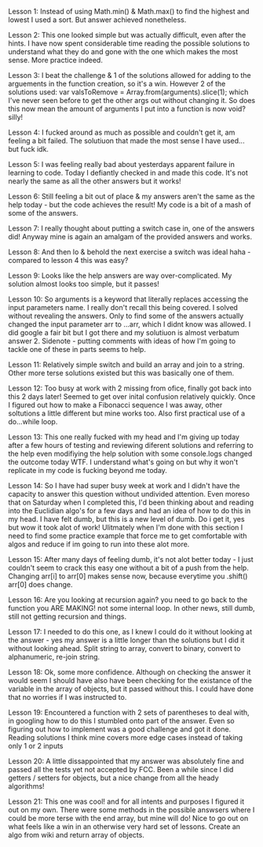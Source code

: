 Lesson 1: Instead of using Math.min() & Math.max() to find the highest and lowest I used a sort. But answer achieved nonetheless.

Lesson 2: This one looked simple but was actually difficult, even after the hints. I have now spent considerable time reading the possible solutions to understand what they do and gone with the one which makes the most sense. More practice indeed.

Lesson 3: I beat the challenge & 1 of the solutions allowed for adding to the arguements in the function creation, so it's a win. However 2 of the solutions used: var valsToRemove = Array.from(arguments).slice(1); which I've never seen before to get the other args out without changing it. So does this now mean the amount of arguments I put into a function is now void? silly!

Lesson 4: I fucked around as much as possible and couldn't get it, am feeling a bit failed. The solutiuon that made the most sense I have used... but fuck idk.

Lesson 5: I was feeling really bad about yesterdays apparent failure in learning to code. Today I defiantly checked in and made this code. It's not nearly the same as all the other answers but it works!

Lesson 6: Still feeling a bit out of place & my answers aren't the same as the help today - but the code achieves the result! My code is a bit of a mash of some of the answers.

Lesson 7: I really thought about putting a switch case in, one of the answers did! Anyway mine is again an amalgam of the provided answers and works.

Lesson 8: And then lo & behold the next exercise a switch was ideal haha - compared to lesson 4 this was easy? 

Lesson 9: Looks like the help answers are way over-complicated. My solution almost looks too simple, but it passes!

Lesson 10: So arguments is a keyword that literally replaces accessing the input parameters name. I really don't recall this being covered. I solved without revealing the answers. Only to find some of the answers actually changed the input parameter arr to ...arr, which I didnt know was allowed. I did google a fair bit but I got there and my solutiuon is almost verbatum answer 2.
Sidenote - putting comments with ideas of how I'm going to tackle one of these in parts seems to help.

Lesson 11: Relatively simple switch and build an array and join to a string. Other more terse solutions existed but this was basically one of them.

Lesson 12: Too busy at work with 2 missing from ofice, finally got back into this 2 days later! Seemed to get over inital confusion relatively quickly. Once I figured out how to make a Fibonacci sequence I was away, other soltutions a little different but mine works too. Also first practical use of a do...while loop.

Lesson 13: This one really fucked with my head and I'm giving up today after a few hours of testing and reviewing diferent solutions and referring to the help even modifiying the help solution with some console.logs changed the outcome today WTF. I understand what's going on but why it won't replicate in my code is fucking beyond me today.

Lesson 14: So I have had super busy week at work and I didn't have the capacity to answer this question without undivided attention. Even moreso that on Saturday when I completed this, I'd been thinking about and reading into the Euclidian algo's for a few days and had an idea of how to do this in my head. I have felt dumb, but this is a new level of dumb. Do i get it, yes but wow it took alot of work!
Ulitmately when I'm done with this section I need to find some practice example that force me to get comfortable with algos and reduce if im going to run into these alot more.

Lesson 15: After many days of feeling dumb, it's not alot better today - I just couldn't seem to crack this easy one without a bit of a push from the help. Changing arr[i] to arr[0] makes sense now, because everytime you .shift() arr[0] does change.

Lesson 16: Are you looking at recursion again? you need to go back to the function you ARE MAKING! not some internal loop. In other news, still dumb, still not getting recursion and things.

Lesson 17: I needed to do this one, as I knew I could do it without looking at the answer - yes my answer is a little longer than the solutions but I did it without looking ahead. Split string to array, convert to binary, convert to alphanumeric, re-join string.

Lesson 18: Ok, some more confidence. Although on checking the answer it would seem I should have also have been checking for the existance of the variable in the array of objects, but it passed without this. I could have done that no worries if I was instructed to.

Lesson 19: Encountered a function with 2 sets of parentheses to deal with, in googling how to do this I stumbled onto part of the answer. Even so figuring out how to implement was a good challenge and got it done. Reading solutions I think mine covers more edge cases instead of taking only 1 or 2 inputs

Lesson 20: A little dissappointed that my answer was absolutely fine and passed all the tests yet not accepted by FCC. Been a while since I did getters / setters for objects, but a nice change from all the heady algorithms!

Lesson 21: This one was cool! and for all intents and purposes I figured it out on my own. There were some methods in the possible answsers where I could be more terse with the end array, but mine will do! Nice to go out on what feels like a win in an otherwise very hard set of lessons. Create an algo from wiki and return array of objects.
